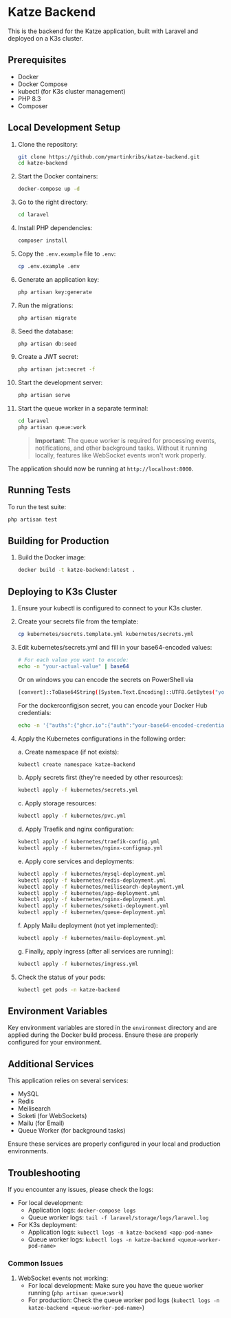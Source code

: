 # Katze Backend

This is the backend for the Katze application, built with Laravel and deployed on a K3s cluster.

## Prerequisites

- Docker
- Docker Compose
- kubectl (for K3s cluster management)
- PHP 8.3
- Composer

## Local Development Setup

1. Clone the repository:
    
    ```bash
   git clone https://github.com/ymartinkribs/katze-backend.git
   cd katze-backend
    ```
2. Start the Docker containers:

    ```bash
    docker-compose up -d
    ```
3. Go to the right directory:

    ```bash
    cd laravel
    ```
   
4. Install PHP dependencies:

    ```bash
    composer install
    ```
   
5. Copy the `.env.example` file to `.env`:

    ```bash
    cp .env.example .env
    ```
   
6. Generate an application key:

    ```bash
    php artisan key:generate
    ```
   
7. Run the migrations:

    ```bash
    php artisan migrate
    ```
8. Seed the database:

    ```bash
    php artisan db:seed
    ```

9. Create a JWT secret:

    ```bash
    php artisan jwt:secret -f
    ```
   
10. Start the development server:

    ```bash
    php artisan serve
    ```

11. Start the queue worker in a separate terminal:

    ```bash
    cd laravel
    php artisan queue:work
    ```

    > **Important**: The queue worker is required for processing events, notifications, and other background tasks. Without it running locally, features like WebSocket events won't work properly.

The application should now be running at `http://localhost:8000`.

## Running Tests

To run the test suite:

```bash
php artisan test
```

## Building for Production

1. Build the Docker image:

    ```bash
    docker build -t katze-backend:latest .
    ```
## Deploying to K3s Cluster

1. Ensure your kubectl is configured to connect to your K3s cluster.

2. Create your secrets file from the template:
    ```bash
    cp kubernetes/secrets.template.yml kubernetes/secrets.yml
    ```

3. Edit kubernetes/secrets.yml and fill in your base64-encoded values:
    ```bash
    # For each value you want to encode:
    echo -n "your-actual-value" | base64
    ```
    Or on windows you can encode the secrets on PowerShell via
    ```bash
    [convert]::ToBase64String([System.Text.Encoding]::UTF8.GetBytes("your-actual-value"))
    ```

   For the dockerconfigjson secret, you can encode your Docker Hub credentials:
    ```bash
    echo -n '{"auths":{"ghcr.io":{"auth":"your-base64-encoded-credentials"}}}' | base64
    ```
   
4. Apply the Kubernetes configurations in the following order:

    a. Create namespace (if not exists):
    ```bash
    kubectl create namespace katze-backend
    ```

    b. Apply secrets first (they're needed by other resources):
    ```bash
    kubectl apply -f kubernetes/secrets.yml
    ```

    c. Apply storage resources:
    ```bash
    kubectl apply -f kubernetes/pvc.yml
    ```

    d. Apply Traefik and nginx configuration:
    ```bash
    kubectl apply -f kubernetes/traefik-config.yml
    kubectl apply -f kubernetes/nginx-configmap.yml
    ```

    e. Apply core services and deployments:
    ```bash
    kubectl apply -f kubernetes/mysql-deployment.yml
    kubectl apply -f kubernetes/redis-deployment.yml
    kubectl apply -f kubernetes/meilisearch-deployment.yml
    kubectl apply -f kubernetes/app-deployment.yml
    kubectl apply -f kubernetes/nginx-deployment.yml
    kubectl apply -f kubernetes/soketi-deployment.yml
    kubectl apply -f kubernetes/queue-deployment.yml
    ```

    f. Apply Mailu deployment (not yet implemented):
    ```bash
    kubectl apply -f kubernetes/mailu-deployment.yml
    ```

    g. Finally, apply ingress (after all services are running):
    ```bash
    kubectl apply -f kubernetes/ingress.yml
    ```

5. Check the status of your pods:
    ```bash
    kubectl get pods -n katze-backend
    ```

## Environment Variables

Key environment variables are stored in the `environment` directory and are applied during the Docker build process. Ensure these are properly configured for your environment.

## Additional Services

This application relies on several services:

- MySQL
- Redis
- Meilisearch
- Soketi (for WebSockets)
- Mailu (for Email)
- Queue Worker (for background tasks)

Ensure these services are properly configured in your local and production environments.

## Troubleshooting

If you encounter any issues, please check the logs:

- For local development: 
  - Application logs: `docker-compose logs`
  - Queue worker logs: `tail -f laravel/storage/logs/laravel.log`
- For K3s deployment: 
  - Application logs: `kubectl logs -n katze-backend <app-pod-name>`
  - Queue worker logs: `kubectl logs -n katze-backend <queue-worker-pod-name>`

### Common Issues

1. WebSocket events not working:
   - For local development: Make sure you have the queue worker running (`php artisan queue:work`)
   - For production: Check the queue worker pod logs (`kubectl logs -n katze-backend <queue-worker-pod-name>`)

